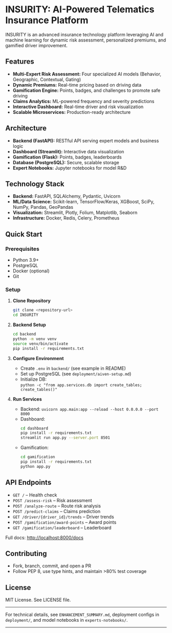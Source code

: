 # INSURITY: AI-Powered Telematics Insurance Platform

INSURITY is an advanced insurance technology platform leveraging AI and machine learning for dynamic risk assessment, personalized premiums, and gamified driver improvement.

## Features

- **Multi-Expert Risk Assessment:** Four specialized AI models (Behavior, Geographic, Contextual, Gating)
- **Dynamic Premiums:** Real-time pricing based on driving data
- **Gamification Engine:** Points, badges, and challenges to promote safe driving
- **Claims Analytics:** ML-powered frequency and severity predictions
- **Interactive Dashboard:** Real-time driver and risk visualization
- **Scalable Microservices:** Production-ready architecture

## Architecture

- **Backend (FastAPI):** RESTful API serving expert models and business logic
- **Dashboard (Streamlit):** Interactive data visualization
- **Gamification (Flask):** Points, badges, leaderboards
- **Database (PostgreSQL):** Secure, scalable storage
- **Expert Notebooks:** Jupyter notebooks for model R&D

## Technology Stack

- **Backend:** FastAPI, SQLAlchemy, Pydantic, Uvicorn
- **ML/Data Science:** Scikit-learn, TensorFlow/Keras, XGBoost, SciPy, NumPy, Pandas, GeoPandas
- **Visualization:** Streamlit, Plotly, Folium, Matplotlib, Seaborn
- **Infrastructure:** Docker, Redis, Celery, Prometheus

## Quick Start

### Prerequisites

- Python 3.9+
- PostgreSQL
- Docker (optional)
- Git

### Setup

1. **Clone Repository**
   ```bash
   git clone <repository-url>
   cd INSURITY
   ```

2. **Backend Setup**
   ```bash
   cd backend
   python -m venv venv
   source venv/bin/activate
   pip install -r requirements.txt
   ```

3. **Configure Environment**
   - Create `.env` in `backend/` (see example in README)
   - Set up PostgreSQL (see `deployment/aiven-setup.md`)
   - Initialize DB:  
     `python -c "from app.services.db import create_tables; create_tables()"`

4. **Run Services**
   - Backend: `uvicorn app.main:app --reload --host 0.0.0.0 --port 8000`
   - Dashboard:  
     ```bash
     cd dashboard
     pip install -r requirements.txt
     streamlit run app.py --server.port 8501
     ```
   - Gamification:  
     ```bash
     cd gamification
     pip install -r requirements.txt
     python app.py
     ```

## API Endpoints

- `GET /` – Health check
- `POST /assess-risk` – Risk assessment
- `POST /analyze-route` – Route risk analysis
- `POST /predict-claims` – Claims prediction
- `GET /driver/{driver_id}/trends` – Driver trends
- `POST /gamification/award-points` – Award points
- `GET /gamification/leaderboard` – Leaderboard

Full docs: [http://localhost:8000/docs](http://localhost:8000/docs)

## Contributing

- Fork, branch, commit, and open a PR
- Follow PEP 8, use type hints, and maintain >80% test coverage

## License

MIT License. See LICENSE file.

---

For technical details, see `ENHANCEMENT_SUMMARY.md`, deployment configs in `deployment/`, and model notebooks in `experts-notebooks/`.

---
